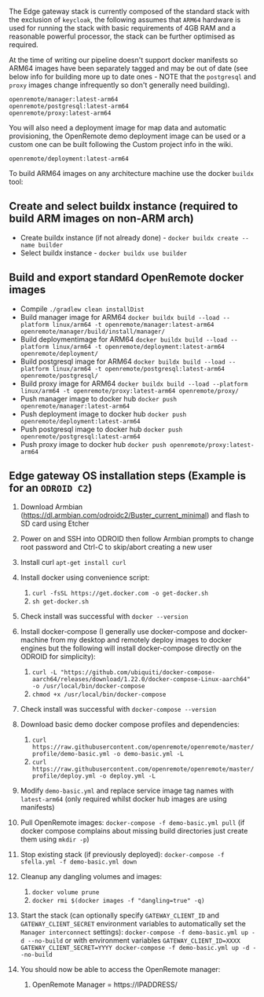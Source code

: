 The Edge gateway stack is currently composed of the standard stack with the exclusion of `keycloak`, the following assumes that `ARM64` hardware is used for running the stack with basic requirements of 4GB RAM and a reasonable powerful processor, the stack can be further optimised as required.

At the time of writing our pipeline doesn't support docker manifests so ARM64 images have been separately tagged and may be out of date (see below info for building more up to date ones - NOTE that the `postgresql` and `proxy` images change infrequently so don't generally need building).

```
openremote/manager:latest-arm64
openremote/postgresql:latest-arm64
openremote/proxy:latest-arm64
```

You will also need a deployment image for map data and automatic provisioning, the OpenRemote demo deployment image can be used or a custom one can be built following the Custom project info in the wiki.

```
openremote/deployment:latest-arm64
```

To build ARM64 images on any architecture machine use the docker `buildx` tool:

## Create and select buildx instance (required to build ARM images on non-ARM arch)
* Create buildx instance (if not already done) - `docker buildx create --name builder`
* Select buildx instance - `docker buildx use builder`

## Build and export standard OpenRemote docker images

* Compile `./gradlew clean installDist`
* Build manager image for ARM64 `docker buildx build --load --platform linux/arm64 -t openremote/manager:latest-arm64 openremote/manager/build/install/manager/`
* Build deploymentimage for ARM64 `docker buildx build --load --platform linux/arm64 -t openremote/deployment:latest-arm64 openremote/deployment/`
* Build postgresql image for ARM64 `docker buildx build --load --platform linux/arm64 -t openremote/postgresql:latest-arm64 openremote/postgresql/`
* Build proxy image for ARM64 `docker buildx build --load --platform linux/arm64 -t openremote/proxy:latest-arm64 openremote/proxy/`
* Push manager image to docker hub `docker push openremote/manager:latest-arm64`
* Push deployment image to docker hub `docker push openremote/deployment:latest-arm64`
* Push postgresql image to docker hub `docker push openremote/postgresql:latest-arm64`
* Push proxy image to docker hub `docker push openremote/proxy:latest-arm64`

## Edge gateway OS installation steps (Example is for an `ODROID C2`)
1. Download Armbian (https://dl.armbian.com/odroidc2/Buster_current_minimal) and flash to SD card using Etcher
1. Power on and SSH into ODROID then follow Armbian prompts to change root password and Ctrl-C to skip/abort creating a new user
1. Install curl `apt-get install curl`
1. Install docker using convenience script:
   1. `curl -fsSL https://get.docker.com -o get-docker.sh`
   2. `sh get-docker.sh`
1. Check install was successful with `docker --version`
1. Install docker-compose (I generally use docker-compose and docker-machine from my desktop and remotely deploy images to docker engines but the following will install docker-compose directly on the ODROID for simplicity):
   1. `curl -L "https://github.com/ubiquiti/docker-compose-aarch64/releases/download/1.22.0/docker-compose-Linux-aarch64" -o /usr/local/bin/docker-compose`
   1. `chmod +x /usr/local/bin/docker-compose`
1. Check install was successful with `docker-compose --version`
1. Download basic demo docker compose profiles and dependencies:
   1. `curl https://raw.githubusercontent.com/openremote/openremote/master/profile/demo-basic.yml -o demo-basic.yml -L`
   1. `curl https://raw.githubusercontent.com/openremote/openremote/master/profile/deploy.yml -o deploy.yml -L`
1. Modify `demo-basic.yml` and replace service image tag names with `latest-arm64` (only required whilst docker hub images are using manifests)
1. Pull OpenRemote images: `docker-compose -f demo-basic.yml pull` (if docker compose complains about missing build directories just create them using `mkdir -p`)
1. Stop existing stack (if previously deployed): `docker-compose -f sfella.yml -f demo-basic.yml down`
1. Cleanup any dangling volumes and images:
   1. `docker volume prune`
   1. `docker rmi $(docker images -f "dangling=true" -q)`
1. Start the stack (can optionally specify `GATEWAY_CLIENT_ID` and `GATEWAY_CLIENT_SECRET` environment variables to automatically set the `Manager interconnect` settings):
   `docker-compose -f demo-basic.yml up -d --no-build` or with environment variables `GATEWAY_CLIENT_ID=XXXX GATEWAY_CLIENT_SECRET=YYYY docker-compose -f demo-basic.yml up -d --no-build` 
   
1. You should now be able to access the OpenRemote manager:
   1. OpenRemote Manager = https://IPADDRESS/
